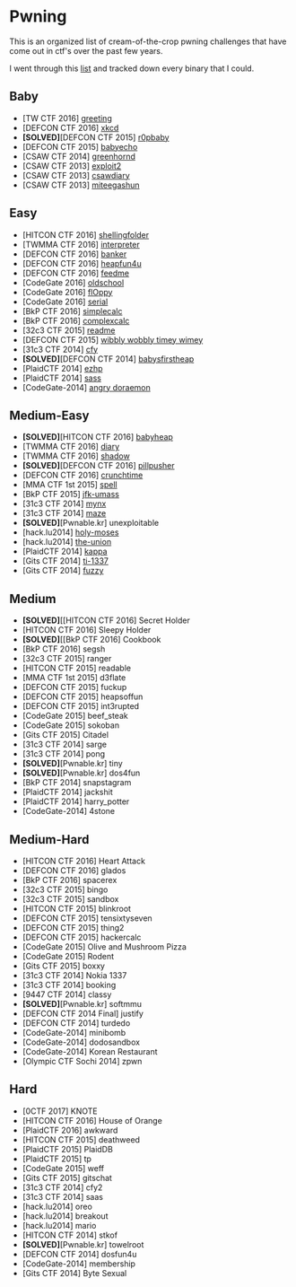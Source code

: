 # Pwning

This is an organized list of cream-of-the-crop pwning challenges that have come out in ctf's over the past few years.

I went through this [list](https://pastebin.com/uyifxgPu) and tracked down every binary that I could.

## Baby

* \[TW CTF 2016\] [greeting](https://github.com/aidielse/pwning/tree/master/Baby/greeting)
* \[DEFCON CTF 2016\] [xkcd](https://github.com/aidielse/pwning/tree/master/Baby/xkcd)
* __\[SOLVED\]__\[DEFCON CTF 2015\] [r0pbaby](https://github.com/aidielse/pwning/tree/master/Baby/r0pbaby)
* \[DEFCON CTF 2015\] [babyecho](https://github.com/aidielse/pwning/tree/master/Baby/babyecho)
* \[CSAW CTF 2014\] [greenhornd](https://github.com/aidielse/pwning/tree/master/Baby/greenhornd)
* \[CSAW CTF 2013\] [exploit2](https://github.com/aidielse/pwning/tree/master/Baby/exploit2)
* \[CSAW CTF 2013\] [csawdiary](https://github.com/aidielse/pwning/tree/master/Baby/csawdiary)
* \[CSAW CTF 2013\] [miteegashun](https://github.com/aidielse/pwning/tree/master/Baby/miteegashun)
 
## Easy
 
* \[HITCON CTF 2016\] [shellingfolder](https://github.com/aidielse/pwning/tree/master/Easy/shellingfolder)
* \[TWMMA CTF 2016\] [interpreter](https://github.com/aidielse/pwning/tree/master/Easy/interpreter)
* \[DEFCON CTF 2016\] [banker](https://github.com/aidielse/pwning/tree/master/Easy/banker)
* \[DEFCON CTF 2016\] [heapfun4u](https://github.com/aidielse/pwning/tree/master/Easy/heapfun4u)
* \[DEFCON CTF 2016\] [feedme](https://github.com/aidielse/pwning/tree/master/Easy/feedme)
* \[CodeGate 2016\] [oldschool](https://github.com/aidielse/pwning/tree/master/Easy/oldschool)
* \[CodeGate 2016\] [flOppy](https://github.com/aidielse/pwning/tree/master/Easy/fl0ppy)
* \[CodeGate 2016\] [serial](https://github.com/aidielse/pwning/tree/master/Easy/serial)
* \[BkP CTF 2016\] [simplecalc](https://github.com/aidielse/pwning/tree/master/Easy/simplecalc)
* \[BkP CTF 2016\] [complexcalc](https://github.com/aidielse/pwning/tree/master/Easy/complexcalc) 
* \[32c3 CTF 2015\] [readme](https://github.com/aidielse/pwning/tree/master/Easy/readme)
* \[DEFCON CTF 2015\] [wibbly wobbly timey wimey](https://github.com/aidielse/pwning/tree/master/Easy/wibbly_wobbly_timey_wimey)
* \[31c3 CTF 2014\] [cfy](https://github.com/aidielse/pwning/tree/master/Easy/cfy)
* __\[SOLVED\]__\[DEFCON CTF 2014\] [babysfirstheap](https://github.com/aidielse/pwning/tree/master/Easy/babysfirstheap)
* \[PlaidCTF 2014\] [ezhp](https://github.com/aidielse/pwning/tree/master/Easy/ezhp)
* \[PlaidCTF 2014\] [sass](https://github.com/aidielse/pwning/tree/master/Easy/sass)
* \[CodeGate-2014\] [angry doraemon](https://github.com/aidielse/pwning/tree/master/Easy/angry_doraemon)
 
## Medium-Easy
 
* __\[SOLVED\]__\[HITCON CTF 2016] [babyheap](https://github.com/aidielse/pwning/tree/master/Medium-Easy/babyheap)
* \[TWMMA CTF 2016\] [diary](https://github.com/aidielse/pwning/tree/master/Medium-Easy/diary)
* \[TWMMA CTF 2016\] [shadow](https://github.com/aidielse/pwning/tree/master/Medium-Easy/shadow)
* __\[SOLVED\]__\[DEFCON CTF 2016\] [pillpusher](https://github.com/aidielse/pwning/tree/master/Medium-Easy/pillpusher)
* \[DEFCON CTF 2016\] [crunchtime](https://github.com/aidielse/pwning/tree/master/Medium-Easy/crunchtime)
* \[MMA CTF 1st 2015\] [spell](https://github.com/aidielse/pwning/tree/master/Medium-Easy/spell)
* \[BkP CTF 2015\] [jfk-umass](https://github.com/aidielse/pwning/tree/master/Medium-Easy/jfk-umass)
* \[31c3 CTF 2014\] [mynx](https://github.com/aidielse/pwning/tree/master/Medium-Easy/mynx)
* \[31c3 CTF 2014\] [maze](https://github.com/aidielse/pwning/tree/master/Medium-Easy/maze)
* __\[SOLVED\]__\[Pwnable.kr\] unexploitable
* \[hack.lu2014\] [holy-moses](https://github.com/aidielse/pwning/tree/master/Medium-Easy/holy-moses)
* \[hack.lu2014\] [the-union](https://github.com/aidielse/pwning/tree/master/Medium-Easy/the-union)
* \[PlaidCTF 2014\] [kappa](https://github.com/aidielse/pwning/tree/master/Medium-Easy/kappa)
* \[Gits CTF 2014\] [ti-1337](https://github.com/aidielse/pwning/tree/master/Medium-Easy/ti-1337)
* \[Gits CTF 2014\] [fuzzy](https://github.com/aidielse/pwning/tree/master/Medium-Easy/fuzzy)

## Medium
 
* __\[SOLVED\]__[[HITCON CTF 2016] Secret Holder
* [HITCON CTF 2016] Sleepy Holder
* __\[SOLVED\]__[[BkP CTF 2016] Cookbook
* [BkP CTF 2016] segsh
* [32c3 CTF 2015] ranger
* [HITCON CTF 2015] readable
* [MMA CTF 1st 2015] d3flate
* [DEFCON CTF 2015] fuckup
* [DEFCON CTF 2015] heapsoffun
* [DEFCON CTF 2015] int3rupted
* [CodeGate 2015] beef\_steak
* [CodeGate 2015] sokoban
* [Gits CTF 2015] Citadel
* [31c3 CTF 2014] sarge
* [31c3 CTF 2014] pong
* __\[SOLVED\]__[Pwnable.kr] tiny
* __\[SOLVED\]__[Pwnable.kr] dos4fun
* [BkP CTF 2014] snapstagram
* [PlaidCTF 2014] jackshit
* [PlaidCTF 2014] harry\_potter
* [CodeGate-2014] 4stone
 
## Medium-Hard
 
* [HITCON CTF 2016] Heart Attack
* [DEFCON CTF 2016] glados
* [BkP CTF 2016] spacerex
* [32c3 CTF 2015] bingo
* [32c3 CTF 2015] sandbox
* [HITCON CTF 2015] blinkroot
* [DEFCON CTF 2015] tensixtyseven
* [DEFCON CTF 2015] thing2
* [DEFCON CTF 2015] hackercalc
* [CodeGate 2015] Olive and Mushroom Pizza
* [CodeGate 2015] Rodent
* [Gits CTF 2015] boxxy
* [31c3 CTF 2014] Nokia 1337
* [31c3 CTF 2014] booking
* [9447 CTF 2014] classy
* __\[SOLVED\]__[Pwnable.kr] softmmu
* [DEFCON CTF 2014 Final] justify
* [DEFCON CTF 2014] turdedo
* [CodeGate-2014] minibomb
* [CodeGate-2014] dodosandbox
* [CodeGate-2014] Korean Restaurant
* [Olympic CTF Sochi 2014] zpwn

## Hard
 
* [0CTF 2017] KNOTE
* [HITCON CTF 2016] House of Orange
* [PlaidCTF 2016] awkward
* [HITCON CTF 2015] deathweed
* [PlaidCTF 2015] PlaidDB
* [PlaidCTF 2015] tp
* [CodeGate 2015] weff
* [Gits CTF 2015] gitschat
* [31c3 CTF 2014] cfy2
* [31c3 CTF 2014] saas
* [hack.lu2014] oreo
* [hack.lu2014] breakout
* [hack.lu2014] mario 
* [HITCON CTF 2014] stkof
* __\[SOLVED\]__[Pwnable.kr] towelroot
* [DEFCON CTF 2014] dosfun4u
* [CodeGate-2014] membership
* [Gits CTF 2014] Byte Sexual
